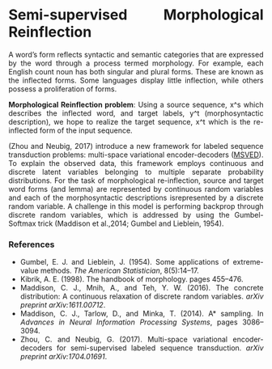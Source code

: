<div class="container">
  <div class="row">
<!--     <div class="col-sm">
      <img align="left" src="logo.png" height=90/>
    </div> -->
    <div class="col">
      <h1 align="justify">
        Semi-supervised Morphological Reinflection
      </h1>
    </div>
  </div>
</div>

<p align="justify">
A word’s form reflects syntactic and semantic categories that are expressed by the word through a process termed morphology. For example, each English count noun has both singular and plural forms. These are known as the inflected forms. Some languages display little inflection, while others possess a proliferation of forms.
</p>
<p align="justify">
<b>Morphological Reinflection problem</b>: Using a source sequence, x^s which describes the inflected word, and target labels, y^t (morphosyntactic description), we hope to realize the target sequence, x^t which is the re-inflected form of the input sequence.
</p>

<p align="justify">
(Zhou and Neubig, 2017) introduce a new framework for labeled sequence transduction problems: multi-space variational encoder-decoders (<a href="https://github.com/akashrajkn/MSVED-morph-reinflection">MSVED</a>). To explain the observed data, this framework employs continuous and discrete latent variables belonging to multiple separate probability distributions.  For the task of morphological re-inflection, source and target word forms (and lemma) are represented by continuous random variables and each of the morphosyntactic descriptions isrepresented by a discrete random variable.  A challenge in this model is performing backprop through discrete random variables, which is addressed by using the Gumbel-Softmax trick (Maddison et al.,2014; Gumbel and Lieblein, 1954).
</p>

<h3> References </h3>

<ul>
  <li align="justify"> Gumbel, E. J. and Lieblein, J. (1954).  Some applications of extreme-value methods. <i>The American Statistician</i>, 8(5):14–17. </li>

  <li align="justify"> Kibrik, A. E. (1998).  The handbook of morphology. pages 455–476. </li>

  <li align="justify"> Maddison, C. J., Mnih, A., and Teh, Y. W. (2016). The  concrete  distribution:  A  continuous relaxation of discrete random variables. <i>arXiv preprint arXiv:1611.00712</i>. </li>

  <li align="justify"> Maddison, C. J., Tarlow, D., and Minka, T. (2014). A* sampling. In <i>Advances in Neural Information Processing Systems</i>, pages 3086–3094. </li>
  
  <li align="justify"> Zhou, C. and Neubig, G. (2017).  Multi-space variational encoder-decoders for semi-supervised labeled sequence transduction. <i>arXiv preprint arXiv:1704.01691</i>. </li>
</ul>
